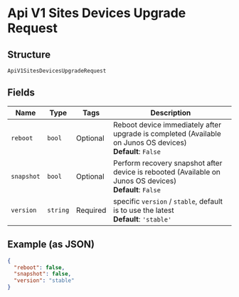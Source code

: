 
# Api V1 Sites Devices Upgrade Request

## Structure

`ApiV1SitesDevicesUpgradeRequest`

## Fields

| Name | Type | Tags | Description |
|  --- | --- | --- | --- |
| `reboot` | `bool` | Optional | Reboot device immediately after upgrade is completed (Available on Junos OS devices)<br>**Default**: `False` |
| `snapshot` | `bool` | Optional | Perform recovery snapshot after device is rebooted (Available on Junos OS devices)<br>**Default**: `False` |
| `version` | `string` | Required | specific `version` / `stable`, default is to use the latest<br>**Default**: `'stable'` |

## Example (as JSON)

```json
{
  "reboot": false,
  "snapshot": false,
  "version": "stable"
}
```

